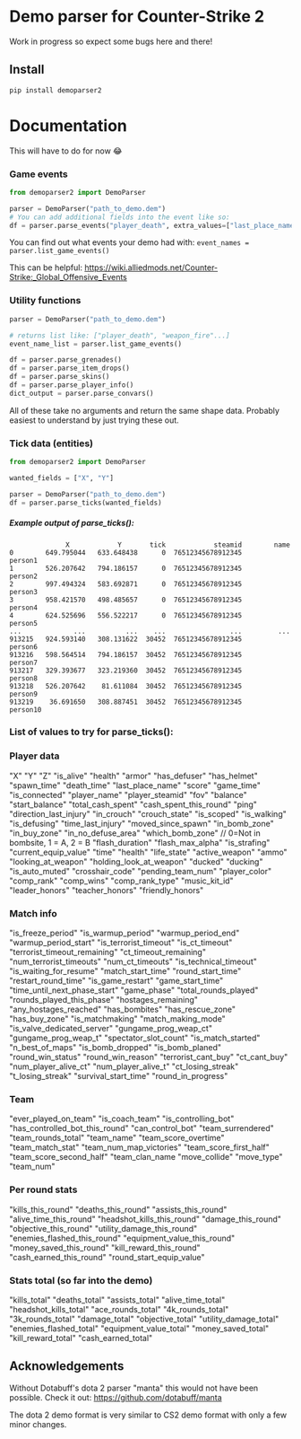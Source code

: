 # Demo parser for Counter-Strike 2


Work in progress so expect some bugs here and there!

## Install
```pip install demoparser2```


# Documentation
This will have to do for now 😂


### Game events
```python
from demoparser2 import DemoParser

parser = DemoParser("path_to_demo.dem")
# You can add additional fields into the event like so:
df = parser.parse_events("player_death", extra_values=["last_place_name"])
```
You can find out what events your demo had with:
```event_names = parser.list_game_events()```


This can be helpful: https://wiki.alliedmods.net/Counter-Strike:_Global_Offensive_Events  




### Utility functions
```python
parser = DemoParser("path_to_demo.dem")

# returns list like: ["player_death", "weapon_fire"...]
event_name_list = parser.list_game_events()

df = parser.parse_grenades()
df = parser.parse_item_drops()
df = parser.parse_skins()
df = parser.parse_player_info()
dict_output = parser.parse_convars()
```
All of these take no arguments and return the same shape data. Probably easiest to understand by just trying these out.




### Tick data (entities)
```python
from demoparser2 import DemoParser

wanted_fields = ["X", "Y"]

parser = DemoParser("path_to_demo.dem")
df = parser.parse_ticks(wanted_fields)
```
#####  Example output of parse_ticks():
```
              X            Y       tick            steamid        name
0        649.795044   633.648438      0  76512345678912345      person1
1        526.207642   794.186157      0  76512345678912345      person2
2        997.494324   583.692871      0  76512345678912345      person3
3        958.421570   498.485657      0  76512345678912345      person4
4        624.525696   556.522217      0  76512345678912345      person5
...             ...          ...    ...                ...         ...
913215   924.593140   308.131622  30452  76512345678912345      person6
913216   598.564514   794.186157  30452  76512345678912345      person7
913217   329.393677   323.219360  30452  76512345678912345      person8
913218   526.207642    81.611084  30452  76512345678912345      person9
913219    36.691650   308.887451  30452  76512345678912345      person10
```


### List of values to try for parse_ticks():

### Player data
"X"
"Y"
"Z"
"is_alive"
"health"
"armor"
"has_defuser"
"has_helmet"
"spawn_time"
"death_time"
"last_place_name"
"score"
"game_time"
"is_connected"
"player_name"
"player_steamid"
"fov"
"balance"
"start_balance"
"total_cash_spent"
"cash_spent_this_round"
"ping"
"direction_last_injury"
"in_crouch"
"crouch_state"
"is_scoped"
"is_walking"
"is_defusing"
"time_last_injury"
"moved_since_spawn"
"in_bomb_zone"
"in_buy_zone"
"in_no_defuse_area"
"which_bomb_zone"       // 0=Not in bombsite, 1 = A, 2 = B
"flash_duration"
"flash_max_alpha"
"is_strafing"
"current_equip_value"
"time"
"health"
"life_state"
"active_weapon"
"ammo"
"looking_at_weapon"
"holding_look_at_weapon"
"ducked"
"ducking"
"is_auto_muted"
"crosshair_code"
"pending_team_num"
"player_color"
"comp_rank"
"comp_wins"
"comp_rank_type"
"music_kit_id"
"leader_honors"
"teacher_honors"
"friendly_honors"


### Match info
"is_freeze_period"
"is_warmup_period"
"warmup_period_end"
"warmup_period_start"
"is_terrorist_timeout"
"is_ct_timeout"
"terrorist_timeout_remaining"
"ct_timeout_remaining"
"num_terrorist_timeouts"
"num_ct_timeouts"
"is_technical_timeout"
"is_waiting_for_resume"
"match_start_time"
"round_start_time"
"restart_round_time"
"is_game_restart"
"game_start_time"
"time_until_next_phase_start"
"game_phase"
"total_rounds_played"
"rounds_played_this_phase"
"hostages_remaining"
"any_hostages_reached"
"has_bombites"
"has_rescue_zone"
"has_buy_zone"
"is_matchmaking"
"match_making_mode"
"is_valve_dedicated_server"
"gungame_prog_weap_ct"
"gungame_prog_weap_t"
"spectator_slot_count"
"is_match_started"
"n_best_of_maps"
"is_bomb_dropped"
"is_bomb_planed"
"round_win_status"
"round_win_reason"
"terrorist_cant_buy"
"ct_cant_buy"
"num_player_alive_ct"
"num_player_alive_t"
"ct_losing_streak"
"t_losing_streak"
"survival_start_time"
"round_in_progress"


### Team
"ever_played_on_team"
"is_coach_team"
"is_controlling_bot"
"has_controlled_bot_this_round"
"can_control_bot"
"team_surrendered"
"team_rounds_total"
"team_name"
"team_score_overtime"
"team_match_stat"
"team_num_map_victories"
"team_score_first_half"
"team_score_second_half"
"team_clan_name
"move_collide"
"move_type"
"team_num"



### Per round stats
"kills_this_round"
"deaths_this_round"
"assists_this_round"
"alive_time_this_round"
"headshot_kills_this_round"
"damage_this_round"
"objective_this_round"
"utility_damage_this_round"
"enemies_flashed_this_round"
"equipment_value_this_round"
"money_saved_this_round"
"kill_reward_this_round"
"cash_earned_this_round"
"round_start_equip_value"


### Stats total (so far into the demo)
"kills_total"
"deaths_total"
"assists_total"
"alive_time_total"
"headshot_kills_total"
"ace_rounds_total"
"4k_rounds_total"
"3k_rounds_total"
"damage_total"
"objective_total"
"utility_damage_total"
"enemies_flashed_total"
"equipment_value_total"
"money_saved_total"
"kill_reward_total"
"cash_earned_total"




## Acknowledgements
Without Dotabuff's dota 2 parser "manta" this would not have been possible. Check it out: https://github.com/dotabuff/manta

The dota 2 demo format is very similar to CS2 demo format with only a few minor changes.